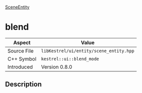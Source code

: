 [SceneEntity](index)
# blend
| Aspect | Value |
| --- | --- |
| Source File | `libKestrel/ui/entity/scene_entity.hpp` |
| C++ Symbol | `kestrel::ui::blend_mode` |
| Introduced | Version 0.8.0 |
## Description

